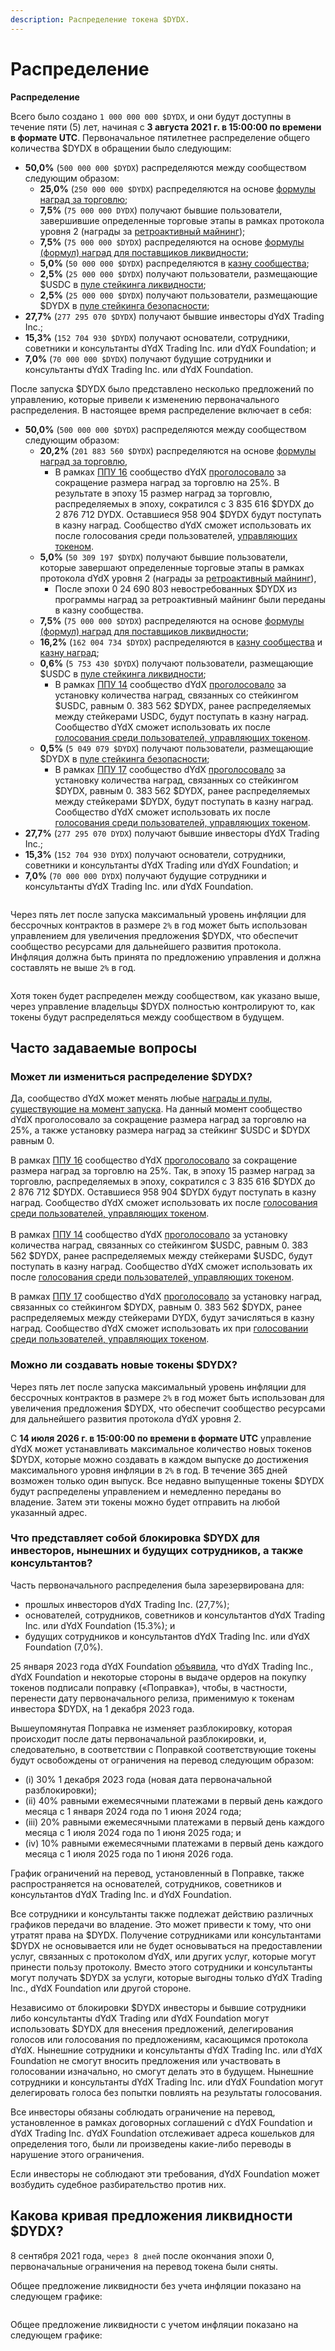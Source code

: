 ```yaml
---
description: Распределение токена $DYDX.
---
```


# Распределение

**Распределение**

Всего было создано `1 000 000 000 $DYDX`, и они будут доступны в течение пяти (5) лет, начиная с **3 августа 2021 г. в 15:00:00 по времени в формате UTC**. Первоначальное пятилетнее распределение общего количества $DYDX в обращении было следующим:

* **50,0%** (`500 000 000 $DYDX`) распределяются между сообществом следующим образом:
  * **25,0%** (`250 000 000 $DYDX`) распределяются на основе [формулы наград за торговлю](https://docs.dydx.community/dydx-governance/rewards/trading-rewards);
  * **7,5%** (`75 000 000 DYDX`) получают бывшие пользователи, завершившие определенные торговые этапы в рамках протокола уровня 2 (награды за [ретроактивный майнинг](https://docs.dydx.community/dydx-governance/rewards/retroactive-mining-rewards));
  * **7,5%** (`75 000 000 $DYDX`) распределяются на основе [формулы (формул) наград для поставщиков ликвидности](https://docs.dydx.community/dydx-governance/rewards/liquidity-provider-rewards);
  * **5,0%** (`50 000 000 $DYDX`) распределяются в [казну сообщества](https://docs.dydx.community/dydx-governance/start-here/community-treasury/);
  * **2,5%** (`25 000 000 $DYDX`) получают пользователи, размещающие $USDC в [пуле стейкинга ликвидности](https://docs.dydx.community/dydx-governance/staking-pools/liquidity-staking-pool);
  * **2,5%** (`25 000 000 $DYDX`) получают пользователи, размещающие $DYDX в [пуле стейкинга безопасности](https://docs.dydx.community/dydx-governance/staking-pools/safety-staking-pool);
* **27,7%** (`277 295 070 $DYDX`) получают бывшие инвесторы dYdX Trading Inc.;
* **15,3%** (`152 704 930 $DYDX`) получают основатели, сотрудники, советники и консультанты dYdX Trading Inc. или dYdX Foundation; и
* **7,0%** (`70 000 000 $DYDX`) получают будущие сотрудники и консультанты dYdX Trading Inc. или dYdX Foundation.

После запуска $DYDX было представлено несколько предложений по управлению, которые привели к изменению первоначального распределения. В настоящее время распределение включает в себя:

* **50,0%** (`500 000 000 $DYDX`) распределяются между сообществом следующим образом:
  * **20,2%** (`201 883 560 $DYDX`) распределяются на основе [формулы наград за торговлю](https://docs.dydx.community/dydx-governance/rewards/trading-rewards),
    * В рамках [ППУ 16](https://github.com/dydxfoundation/dip/blob/master/content/dips/DIP-16.md) сообщество dYdX [проголосовало](https://dydx.community/dashboard/proposal/8) за сокращение размера наград за торговлю на 25%. В результате в эпоху 15 размер наград за торговлю, распределяемых в эпоху, сократился с 3 835 616 $DYDX до 2 876 712 DYDX. Оставшиеся 958 904 $DYDX будут поступать в казну наград. Сообщество dYdX сможет использовать их после голосования среди пользователей, [управляющих токеном](https://docs.dydx.community/dydx-governance/voting-and-governance/governance-parameters).
  * **5,0%** (`50 309 197 $DYDX`) получают бывшие пользователи, которые завершают определенные торговые этапы в рамках протокола dYdX уровня 2 (награды за [ретроактивный майнинг](../rewards/retroactive-mining-rewards.md)),
    * После эпохи 0 24 690 803 невостребованных $DYDX из программы наград за ретроактивный майнинг были переданы в казну сообщества.
  * **7,5%** (`75 000 000 $DYDX`) распределяются на основе [формулы (формул) наград для поставщиков ликвидности](https://docs.dydx.community/dydx-governance/rewards/liquidity-provider-rewards);
  * **16,2%** (`162 004 734 $DYDX`) распределяются в [казну сообщества](https://docs.dydx.community/dydx-governance/start-here/community-treasury/) и [казну наград](https://docs.dydx.community/dydx-governance/start-here/rewards-treasury);
  * **0,6%** (`5 753 430 $DYDX`) получают пользователи, размещающие $USDC в [пуле стейкинга ликвидности](https://docs.dydx.community/dydx-governance/staking-pools/liquidity-staking-pool);
    * В рамках [ППУ 14](https://github.com/dydxfoundation/dip/blob/master/content/dips/DIP-14.md) сообщество dYdX [проголосовало](https://dydx.community/dashboard/proposal/7) за установку количества наград, связанных со стейкингом $USDC, равным 0. 383 562 $DYDX, ранее распределяемых между стейкерами USDC, будут поступать в казну наград. Сообщество dYdX сможет использовать их после [голосования среди пользователей, управляющих токеном](https://docs.dydx.community/dydx-governance/voting-and-governance/governance-parameters).
  * **0,5%** (`5 049 079 $DYDX`) получают пользователи, размещающие $DYDX в [пуле стейкинга безопасности](https://docs.dydx.community/dydx-governance/staking-pools/safety-staking-pool);
    * В рамках [ППУ 17](https://github.com/dydxfoundation/dip/blob/master/content/dips/DIP-17.md) сообщество dYdX [проголосовало](https://dydx.community/dashboard/proposal/9) за установку количества наград, связанных со стейкингом $DYDX, равным 0. 383 562 $DYDX, ранее распределяемых между стейкерами $DYDX, будут поступать в казну наград. Сообщество dYdX сможет использовать их после [голосования среди пользователей, управляющих токеном](https://docs.dydx.community/dydx-governance/voting-and-governance/governance-parameters).
* **27,7%** (`277 295 070 DYDX`) получают бывшие инвесторы dYdX Trading Inc.;
* **15,3%** (`152 704 930 DYDX`) получают основатели, сотрудники, советники и консультанты dYdX Trading или dYdX Foundation; и
* **7,0%** (`70 000 000 DYDX`) получают будущие сотрудники и консультанты dYdX Trading Inc. или dYdX Foundation.

<figure><img src="../.gitbook/assets/Screenshot 2023-01-20 at 4.19.16 PM.png" alt=""><figcaption></figcaption></figure>

Через пять лет после запуска максимальный уровень инфляции для бессрочных контрактов в размере `2%` в год может быть использован управлением для увеличения предложения $DYDX, что обеспечит сообщество ресурсами для дальнейшего развития протокола. Инфляция должна быть принята по предложению управления и должна составлять не выше `2%` в год.

<figure><img src="../.gitbook/assets/Screenshot 2023-01-20 at 4.19.21 PM.png" alt=""><figcaption></figcaption></figure>

Хотя токен будет распределен между сообществом, как указано выше, через управление владельцы $DYDX полностью контролируют то, как токены будут распределяться между сообществом в будущем.

## **Часто задаваемые вопросы**

### Может ли измениться распределение $DYDX?

Да, сообщество dYdX может менять любые [награды и пулы, существующие на момент запуска](../voting-and-governance/governance-parameters.md). На данный момент сообщество dYdX проголосовало за сокращение размера наград за торговлю на 25%, а также установку размера наград за стейкинг $USDC и $DYDX равным 0.

В рамках [ППУ 16](https://github.com/dydxfoundation/dip/blob/master/content/dips/DIP-16.md) сообщество dYdX [проголосовало](https://dydx.community/dashboard/proposal/8) за сокращение размера наград за торговлю на 25%. Так, в эпоху 15 размер наград за торговлю, распределяемых в эпоху, сократился с 3 835 616 $DYDX до 2 876 712 $DYDX. Оставшиеся 958 904 $DYDX будут поступать в казну наград. Сообщество dYdX сможет использовать их после [голосования среди пользователей, управляющих токеном](https://docs.dydx.community/dydx-governance/voting-and-governance/governance-parameters).\
\
 В рамках [ППУ 14](https://github.com/dydxfoundation/dip/blob/master/content/dips/DIP-14.md) сообщество dYdX [проголосовало](https://dydx.community/dashboard/proposal/7) за установку количества наград, связанных со стейкингом $USDC, равным 0. 383 562 $DYDX, ранее распределяемых между стейкерами $USDC, будут поступать в казну наград. Сообщество dYdX сможет использовать их после [голосования среди пользователей, управляющих токеном](https://docs.dydx.community/dydx-governance/voting-and-governance/governance-parameters).

В рамках [ППУ 17](https://github.com/dydxfoundation/dip/blob/master/content/dips/DIP-17.md) сообщество dYdX [проголосовало](https://dydx.community/dashboard/proposal/9) за установку наград, связанных со стейкингом $DYDX, равным 0. 383 562 $DYDX, ранее распределяемых между стейкерами DYDX, будут зачисляться в казну наград. Сообщество dYdX сможет использовать их при [голосовании среди пользователей, управляющих токеном](https://docs.dydx.community/dydx-governance/voting-and-governance/governance-parameters).

### **Можно ли создавать новые токены $DYDX?**

Через пять лет после запуска максимальный уровень инфляции для бессрочных контрактов в размере `2%` в год может быть использован для увеличения предложения $DYDX, что обеспечит сообщество ресурсами для дальнейшего развития протокола dYdX уровня 2.

С **14 июля 2026 г. в 15:00:00 по времени в формате UTC** управление dYdX может устанавливать максимальное количество новых токенов $DYDX, которые можно создавать в каждом выпуске до достижения максимального уровня инфляции в `2%` в год. В течение 365 дней возможен только один выпуск. Все недавно выпущенные токены $DYDX будут распределены управлением и немедленно переданы во владение. Затем эти токены можно будет отправить на любой указанный адрес.

### **Что представляет собой блокировка $DYDX для инвесторов, нынешних и будущих сотрудников, а также консультантов?**

Часть первоначального распределения была зарезервирована для:

* прошлых инвесторов dYdX Trading Inc. (27,7%);
* основателей, сотрудников, советников и консультантов dYdX Trading Inc. или dYdX Foundation (15.3%); и
* будущих сотрудников и консультантов dYdX Trading Inc. или dYdX Foundation (7,0%).

25 января 2023 года dYdX Foundation [объявила](https://dydx.foundation/blog/lock-up-extension), что dYdX Trading Inc., dYdX Foundation и некоторые стороны в выдаче ордеров на покупку токенов подписали поправку («Поправка»), чтобы, в частности, перенести дату первоначального релиза, применимую к токенам инвестора $DYDX, на 1 декабря 2023 года.

Вышеупомянутая Поправка не изменяет разблокировку, которая происходит после даты первоначальной разблокировки, и, следовательно, в соответствии с Поправкой соответствующие токены будут освобождены от ограничения на перевод следующим образом:

* (i) 30% 1 декабря 2023 года (новая дата первоначальной разблокировки);
* (ii) 40% равными ежемесячными платежами в первый день каждого месяца с 1 января 2024 года по 1 июня 2024 года;
* (iii) 20% равными ежемесячными платежами в первый день каждого месяца с 1 июля 2024 года по 1 июня 2025 года; и
* (iv) 10% равными ежемесячными платежами в первый день каждого месяца с 1 июля 2025 года по 1 июня 2026 года.

График ограничений на перевод, установленный в Поправке, также распространяется на основателей, сотрудников, советников и консультантов dYdX Trading Inc. и dYdX Foundation.

Все сотрудники и консультанты также подлежат действию различных графиков передачи во владение. Это может привести к тому, что они утратят права на $DYDX. Получение сотрудниками или консультантами $DYDX не основывается или не будет основываться на предоставлении услуг, связанных с протоколом dYdX, или других услуг, которые могут принести пользу протоколу. Вместо этого сотрудники и консультанты могут получать $DYDX за услуги, которые выгодны только dYdX Trading Inc., dYdX Foundation или другой стороне.

Независимо от блокировки $DYDX инвесторы и бывшие сотрудники либо консультанты dYdX Trading или dYdX Foundation могут использовать $DYDX для внесения предложений, делегирования голосов или голосования по предложениям, касающимся протокола dYdX. Нынешние сотрудники и консультанты dYdX Trading Inc. или dYdX Foundation не смогут вносить предложения или участвовать в голосовании изначально, но смогут делать это в будущем. Нынешние сотрудники и консультанты dYdX Trading Inc. или dYdX Foundation могут делегировать голоса без попытки повлиять на результаты голосования.

Все инвесторы обязаны соблюдать ограничение на перевод, установленное в рамках договорных соглашений с dYdX Foundation и dYdX Trading Inc. dYdX Foundation отслеживает адреса кошельков для определения того, были ли произведены какие-либо переводы в нарушение этого ограничения.

Если инвесторы не соблюдают эти требования, dYdX Foundation может возбудить судебное разбирательство против них.

## Какова кривая предложения ликвидности $DYDX?

8 сентября 2021 года, `через 8 дней` после окончания эпохи 0, первоначальные ограничения на перевод токена были сняты.

Общее предложение ликвидности без учета инфляции показано на следующем графике:

<figure><img src="../.gitbook/assets/liquid-supply-total-issuance.png" alt=""><figcaption></figcaption></figure>

Общее предложение ликвидности с учетом инфляции показано на следующем графике:

<figure><img src="../.gitbook/assets/liquid-supply-total issuance-2%-inflation.png" alt=""><figcaption></figcaption></figure>
